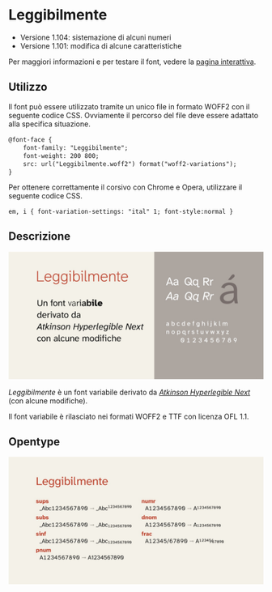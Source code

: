# Leggibilmente
- Versione 1.104: sistemazione di alcuni numeri
- Versione 1.101: modifica di alcune caratteristiche

Per maggiori informazioni e per testare il font, vedere la [pagina interattiva](https://m-casanova.github.io/Leggibilmente/).

## Utilizzo
Il font può essere utilizzato tramite un unico file in formato WOFF2 con il seguente codice CSS. Ovviamente il percorso del file deve essere adattato alla specifica situazione.

    @font-face {
        font-family: "Leggibilmente";
        font-weight: 200 800;
        src: url("Leggibilmente.woff2") format("woff2-variations");
    }

Per ottenere correttamente il corsivo con Chrome e Opera, utilizzare il seguente codice CSS.

    em, i { font-variation-settings: "ital" 1; font-style:normal }

## Descrizione
![image](images/Leggibilmente_1.jpg)

_Leggibilmente_ è un font variabile derivato da _[Atkinson Hyperlegible Next](https://github.com/googlefonts/atkinson-hyperlegible-next)_ (con alcune modifiche).

Il font variabile è rilasciato nei formati WOFF2 e TTF con licenza OFL 1.1.

## Opentype

![image](images/Leggibilmente_2.jpg)
